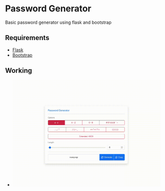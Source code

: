 # Password Generator
Basic password generator using flask and bootstrap

## Requirements
+ [Flask](https://flask.palletsprojects.com/en/stable/ )
+ [Bootstrap](https://getbootstrap.com/ )

## Working
+ ![](./assets/video.gif)
